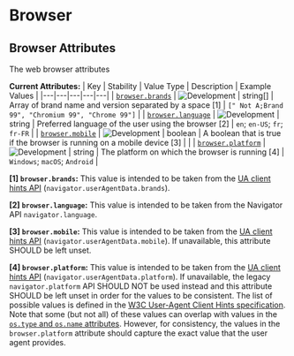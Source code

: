 <!-- NOTE: THIS FILE IS AUTOGENERATED. DO NOT EDIT BY HAND. -->
<!-- see templates/registry/markdown/attribute_namespace.md.j2 -->

# Browser

## Browser Attributes

The web browser attributes

**Current Attributes:**
| Key | Stability | Value Type | Description | Example Values |
|---|---|---|---|---|
| <a id="browser-brands" href="#browser-brands">`browser.brands`</a> | ![Development](https://img.shields.io/badge/-development-blue) | string[] | Array of brand name and version separated by a space [1] | `[" Not A;Brand 99", "Chromium 99", "Chrome 99"]` |
| <a id="browser-language" href="#browser-language">`browser.language`</a> | ![Development](https://img.shields.io/badge/-development-blue) | string | Preferred language of the user using the browser [2] | `en`; `en-US`; `fr`; `fr-FR` |
| <a id="browser-mobile" href="#browser-mobile">`browser.mobile`</a> | ![Development](https://img.shields.io/badge/-development-blue) | boolean | A boolean that is true if the browser is running on a mobile device [3] |  |
| <a id="browser-platform" href="#browser-platform">`browser.platform`</a> | ![Development](https://img.shields.io/badge/-development-blue) | string | The platform on which the browser is running [4] | `Windows`; `macOS`; `Android` |

**[1] `browser.brands`:** This value is intended to be taken from the [UA client hints API](https://wicg.github.io/ua-client-hints/#interface) (`navigator.userAgentData.brands`).

**[2] `browser.language`:** This value is intended to be taken from the Navigator API `navigator.language`.

**[3] `browser.mobile`:** This value is intended to be taken from the [UA client hints API](https://wicg.github.io/ua-client-hints/#interface) (`navigator.userAgentData.mobile`). If unavailable, this attribute SHOULD be left unset.

**[4] `browser.platform`:** This value is intended to be taken from the [UA client hints API](https://wicg.github.io/ua-client-hints/#interface) (`navigator.userAgentData.platform`). If unavailable, the legacy `navigator.platform` API SHOULD NOT be used instead and this attribute SHOULD be left unset in order for the values to be consistent.
The list of possible values is defined in the [W3C User-Agent Client Hints specification](https://wicg.github.io/ua-client-hints/#sec-ch-ua-platform). Note that some (but not all) of these values can overlap with values in the [`os.type` and `os.name` attributes](./os.md). However, for consistency, the values in the `browser.platform` attribute should capture the exact value that the user agent provides.

